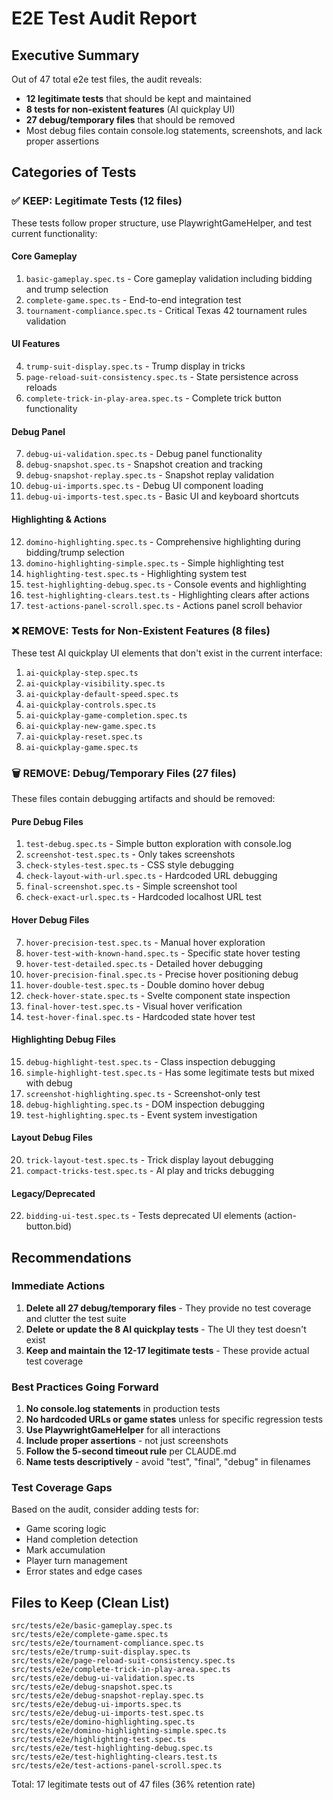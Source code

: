 # E2E Test Audit Report

## Executive Summary
Out of 47 total e2e test files, the audit reveals:
- **12 legitimate tests** that should be kept and maintained
- **8 tests for non-existent features** (AI quickplay UI)
- **27 debug/temporary files** that should be removed
- Most debug files contain console.log statements, screenshots, and lack proper assertions

## Categories of Tests

### ✅ KEEP: Legitimate Tests (12 files)
These tests follow proper structure, use PlaywrightGameHelper, and test current functionality:

#### Core Gameplay
1. `basic-gameplay.spec.ts` - Core gameplay validation including bidding and trump selection
2. `complete-game.spec.ts` - End-to-end integration test
3. `tournament-compliance.spec.ts` - Critical Texas 42 tournament rules validation

#### UI Features
4. `trump-suit-display.spec.ts` - Trump display in tricks
5. `page-reload-suit-consistency.spec.ts` - State persistence across reloads
6. `complete-trick-in-play-area.spec.ts` - Complete trick button functionality

#### Debug Panel
7. `debug-ui-validation.spec.ts` - Debug panel functionality
8. `debug-snapshot.spec.ts` - Snapshot creation and tracking
9. `debug-snapshot-replay.spec.ts` - Snapshot replay validation
10. `debug-ui-imports.spec.ts` - Debug UI component loading
11. `debug-ui-imports-test.spec.ts` - Basic UI and keyboard shortcuts

#### Highlighting & Actions
12. `domino-highlighting.spec.ts` - Comprehensive highlighting during bidding/trump selection
13. `domino-highlighting-simple.spec.ts` - Simple highlighting test
14. `highlighting-test.spec.ts` - Highlighting system test
15. `test-highlighting-debug.spec.ts` - Console events and highlighting
16. `test-highlighting-clears.test.ts` - Highlighting clears after actions
17. `test-actions-panel-scroll.spec.ts` - Actions panel scroll behavior

### ❌ REMOVE: Tests for Non-Existent Features (8 files)
These test AI quickplay UI elements that don't exist in the current interface:

1. `ai-quickplay-step.spec.ts`
2. `ai-quickplay-visibility.spec.ts`
3. `ai-quickplay-default-speed.spec.ts`
4. `ai-quickplay-controls.spec.ts`
5. `ai-quickplay-game-completion.spec.ts`
6. `ai-quickplay-new-game.spec.ts`
7. `ai-quickplay-reset.spec.ts`
8. `ai-quickplay-game.spec.ts`

### 🗑️ REMOVE: Debug/Temporary Files (27 files)
These files contain debugging artifacts and should be removed:

#### Pure Debug Files
1. `test-debug.spec.ts` - Simple button exploration with console.log
2. `screenshot-test.spec.ts` - Only takes screenshots
3. `check-styles-test.spec.ts` - CSS style debugging
4. `check-layout-with-url.spec.ts` - Hardcoded URL debugging
5. `final-screenshot.spec.ts` - Simple screenshot tool
6. `check-exact-url.spec.ts` - Hardcoded localhost URL test

#### Hover Debug Files
7. `hover-precision-test.spec.ts` - Manual hover exploration
8. `hover-test-with-known-hand.spec.ts` - Specific state hover testing
9. `hover-test-detailed.spec.ts` - Detailed hover debugging
10. `hover-precision-final.spec.ts` - Precise hover positioning debug
11. `hover-double-test.spec.ts` - Double domino hover debug
12. `check-hover-state.spec.ts` - Svelte component state inspection
13. `final-hover-test.spec.ts` - Visual hover verification
14. `test-hover-final.spec.ts` - Hardcoded state hover test

#### Highlighting Debug Files
15. `debug-highlight-test.spec.ts` - Class inspection debugging
16. `simple-highlight-test.spec.ts` - Has some legitimate tests but mixed with debug
17. `screenshot-highlighting.spec.ts` - Screenshot-only test
18. `debug-highlighting.spec.ts` - DOM inspection debugging
19. `test-highlighting.spec.ts` - Event system investigation

#### Layout Debug Files
20. `trick-layout-test.spec.ts` - Trick display layout debugging
21. `compact-tricks-test.spec.ts` - AI play and tricks debugging

#### Legacy/Deprecated
22. `bidding-ui-test.spec.ts` - Tests deprecated UI elements (action-button.bid)

## Recommendations

### Immediate Actions
1. **Delete all 27 debug/temporary files** - They provide no test coverage and clutter the test suite
2. **Delete or update the 8 AI quickplay tests** - The UI they test doesn't exist
3. **Keep and maintain the 12-17 legitimate tests** - These provide actual test coverage

### Best Practices Going Forward
1. **No console.log statements** in production tests
2. **No hardcoded URLs or game states** unless for specific regression tests
3. **Use PlaywrightGameHelper** for all interactions
4. **Include proper assertions** - not just screenshots
5. **Follow the 5-second timeout rule** per CLAUDE.md
6. **Name tests descriptively** - avoid "test", "final", "debug" in filenames

### Test Coverage Gaps
Based on the audit, consider adding tests for:
- Game scoring logic
- Hand completion detection
- Mark accumulation
- Player turn management
- Error states and edge cases

## Files to Keep (Clean List)
```
src/tests/e2e/basic-gameplay.spec.ts
src/tests/e2e/complete-game.spec.ts
src/tests/e2e/tournament-compliance.spec.ts
src/tests/e2e/trump-suit-display.spec.ts
src/tests/e2e/page-reload-suit-consistency.spec.ts
src/tests/e2e/complete-trick-in-play-area.spec.ts
src/tests/e2e/debug-ui-validation.spec.ts
src/tests/e2e/debug-snapshot.spec.ts
src/tests/e2e/debug-snapshot-replay.spec.ts
src/tests/e2e/debug-ui-imports.spec.ts
src/tests/e2e/debug-ui-imports-test.spec.ts
src/tests/e2e/domino-highlighting.spec.ts
src/tests/e2e/domino-highlighting-simple.spec.ts
src/tests/e2e/highlighting-test.spec.ts
src/tests/e2e/test-highlighting-debug.spec.ts
src/tests/e2e/test-highlighting-clears.test.ts
src/tests/e2e/test-actions-panel-scroll.spec.ts
```

Total: 17 legitimate tests out of 47 files (36% retention rate)